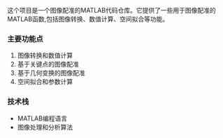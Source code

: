  
这个项目是一个图像配准的MATLAB代码仓库。它提供了一些用于图像配准的MATLAB函数,包括图像转换、数值计算、空间拟合等功能。

### 主要功能点
1. 图像转换和数值计算
2. 基于关键点的图像配准
3. 基于几何变换的图像配准
4. 空间拟合和参数计算

### 技术栈
- MATLAB编程语言
- 图像处理和分析算法
